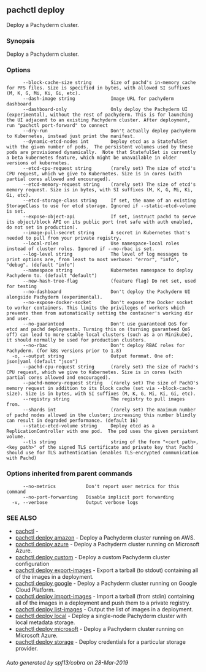 ## pachctl deploy

Deploy a Pachyderm cluster.

### Synopsis


Deploy a Pachyderm cluster.

### Options

```
      --block-cache-size string       Size of pachd's in-memory cache for PFS files. Size is specified in bytes, with allowed SI suffixes (M, K, G, Mi, Ki, Gi, etc).
      --dash-image string             Image URL for pachyderm dashboard
      --dashboard-only                Only deploy the Pachyderm UI (experimental), without the rest of pachyderm. This is for launching the UI adjacent to an existing Pachyderm cluster. After deployment, run "pachctl port-forward" to connect
      --dry-run                       Don't actually deploy pachyderm to Kubernetes, instead just print the manifest.
      --dynamic-etcd-nodes int        Deploy etcd as a StatefulSet with the given number of pods.  The persistent volumes used by these pods are provisioned dynamically.  Note that StatefulSet is currently a beta kubernetes feature, which might be unavailable in older versions of kubernetes.
      --etcd-cpu-request string       (rarely set) The size of etcd's CPU request, which we give to Kubernetes. Size is in cores (with partial cores allowed and encouraged).
      --etcd-memory-request string    (rarely set) The size of etcd's memory request. Size is in bytes, with SI suffixes (M, K, G, Mi, Ki, Gi, etc).
      --etcd-storage-class string     If set, the name of an existing StorageClass to use for etcd storage. Ignored if --static-etcd-volume is set.
      --expose-object-api             If set, instruct pachd to serve its object/block API on its public port (not safe with auth enabled, do not set in production).
      --image-pull-secret string      A secret in Kubernetes that's needed to pull from your private registry.
      --local-roles                   Use namespace-local roles instead of cluster roles. Ignored if --no-rbac is set.
      --log-level string              The level of log messages to print options are, from least to most verbose: "error", "info", "debug". (default "info")
      --namespace string              Kubernetes namespace to deploy Pachyderm to. (default "default")
      --new-hash-tree-flag            (feature flag) Do not set, used for testing
      --no-dashboard                  Don't deploy the Pachyderm UI alongside Pachyderm (experimental).
      --no-expose-docker-socket       Don't expose the Docker socket to worker containers. This limits the privileges of workers which prevents them from automatically setting the container's working dir and user.
      --no-guaranteed                 Don't use guaranteed QoS for etcd and pachd deployments. Turning this on (turning guaranteed QoS off) can lead to more stable local clusters (such as a on Minikube), it should normally be used for production clusters.
      --no-rbac                       Don't deploy RBAC roles for Pachyderm. (for k8s versions prior to 1.8)
  -o, --output string                 Output formmat. One of: json|yaml (default "json")
      --pachd-cpu-request string      (rarely set) The size of Pachd's CPU request, which we give to Kubernetes. Size is in cores (with partial cores allowed and encouraged).
      --pachd-memory-request string   (rarely set) The size of PachD's memory request in addition to its block cache (set via --block-cache-size). Size is in bytes, with SI suffixes (M, K, G, Mi, Ki, Gi, etc).
      --registry string               The registry to pull images from.
      --shards int                    (rarely set) The maximum number of pachd nodes allowed in the cluster; increasing this number blindly can result in degraded performance. (default 16)
      --static-etcd-volume string     Deploy etcd as a ReplicationController with one pod.  The pod uses the given persistent volume.
      --tls string                    string of the form "<cert path>,<key path>" of the signed TLS certificate and private key that Pachd should use for TLS authentication (enables TLS-encrypted communication with Pachd)
```

### Options inherited from parent commands

```
      --no-metrics           Don't report user metrics for this command
      --no-port-forwarding   Disable implicit port forwarding
  -v, --verbose              Output verbose logs
```

### SEE ALSO
* [pachctl](pachctl.md)	 - 
* [pachctl deploy amazon](pachctl_deploy_amazon.md)	 - Deploy a Pachyderm cluster running on AWS.
* [pachctl deploy azure](pachctl_deploy_azure.md)	 - Deploy a Pachyderm cluster running on Microsoft Azure.
* [pachctl deploy custom](pachctl_deploy_custom.md)	 - Deploy a custom Pachyderm cluster configuration
* [pachctl deploy export-images](pachctl_deploy_export-images.md)	 - Export a tarball (to stdout) containing all of the images in a deployment.
* [pachctl deploy google](pachctl_deploy_google.md)	 - Deploy a Pachyderm cluster running on Google Cloud Platform.
* [pachctl deploy import-images](pachctl_deploy_import-images.md)	 - Import a tarball (from stdin) containing all of the images in a deployment and push them to a private registry.
* [pachctl deploy list-images](pachctl_deploy_list-images.md)	 - Output the list of images in a deployment.
* [pachctl deploy local](pachctl_deploy_local.md)	 - Deploy a single-node Pachyderm cluster with local metadata storage.
* [pachctl deploy microsoft](pachctl_deploy_microsoft.md)	 - Deploy a Pachyderm cluster running on Microsoft Azure.
* [pachctl deploy storage](pachctl_deploy_storage.md)	 - Deploy credentials for a particular storage provider.

###### Auto generated by spf13/cobra on 28-Mar-2019
